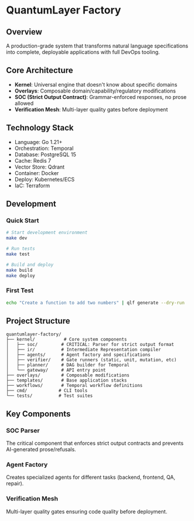 # QuantumLayer Factory

## Overview
A production-grade system that transforms natural language specifications into complete, deployable applications with full DevOps tooling.

## Core Architecture
- **Kernel**: Universal engine that doesn't know about specific domains
- **Overlays**: Composable domain/capability/regulatory modifications
- **SOC (Strict Output Contract)**: Grammar-enforced responses, no prose allowed
- **Verification Mesh**: Multi-layer quality gates before deployment

## Technology Stack
- Language: Go 1.21+
- Orchestration: Temporal
- Database: PostgreSQL 15
- Cache: Redis 7
- Vector Store: Qdrant
- Container: Docker
- Deploy: Kubernetes/ECS
- IaC: Terraform

## Development

### Quick Start
```bash
# Start development environment
make dev

# Run tests
make test

# Build and deploy
make build
make deploy
```

### First Test
```bash
echo "Create a function to add two numbers" | qlf generate --dry-run
```

## Project Structure
```
quantumlayer-factory/
├── kernel/           # Core system components
│   ├── soc/         # CRITICAL: Parser for strict output format
│   ├── ir/          # Intermediate Representation compiler
│   ├── agents/      # Agent factory and specifications
│   ├── verifier/    # Gate runners (static, unit, mutation, etc)
│   ├── planner/     # DAG builder for Temporal
│   └── gateway/     # API entry point
├── overlays/        # Composable modifications
├── templates/       # Base application stacks
├── workflows/       # Temporal workflow definitions
├── cmd/            # CLI tools
└── tests/          # Test suites
```

## Key Components

### SOC Parser
The critical component that enforces strict output contracts and prevents AI-generated prose/refusals.

### Agent Factory
Creates specialized agents for different tasks (backend, frontend, QA, repair).

### Verification Mesh
Multi-layer quality gates ensuring code quality before deployment.